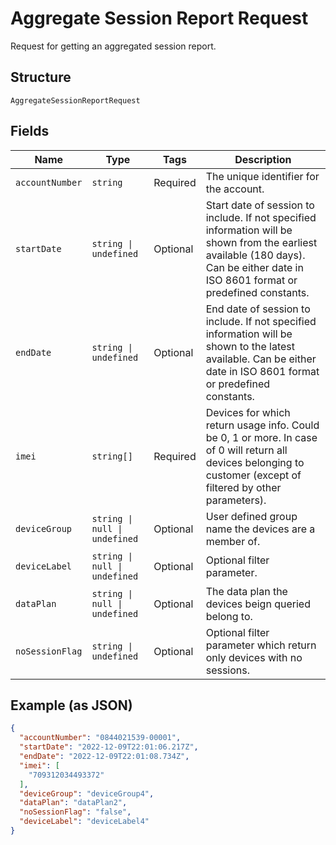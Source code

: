 
# Aggregate Session Report Request

Request for getting an aggregated session report.

## Structure

`AggregateSessionReportRequest`

## Fields

| Name | Type | Tags | Description |
|  --- | --- | --- | --- |
| `accountNumber` | `string` | Required | The unique identifier for the account. |
| `startDate` | `string \| undefined` | Optional | Start date of session to include. If not specified  information will be shown from the earliest available (180 days). Can be either date in ISO 8601 format or predefined constants. |
| `endDate` | `string \| undefined` | Optional | End date of session to include. If not specified  information will be shown to the latest available. Can be either date in ISO 8601 format or predefined constants. |
| `imei` | `string[]` | Required | Devices for which return usage info. Could be 0, 1 or more. In case of 0 will return all devices belonging to customer (except of filtered by other parameters). |
| `deviceGroup` | `string \| null \| undefined` | Optional | User defined group name the devices are a member of. |
| `deviceLabel` | `string \| null \| undefined` | Optional | Optional filter parameter. |
| `dataPlan` | `string \| null \| undefined` | Optional | The data plan the devices beign queried belong to. |
| `noSessionFlag` | `string \| undefined` | Optional | Optional filter parameter which return only devices with no sessions. |

## Example (as JSON)

```json
{
  "accountNumber": "0844021539-00001",
  "startDate": "2022-12-09T22:01:06.217Z",
  "endDate": "2022-12-09T22:01:08.734Z",
  "imei": [
    "709312034493372"
  ],
  "deviceGroup": "deviceGroup4",
  "dataPlan": "dataPlan2",
  "noSessionFlag": "false",
  "deviceLabel": "deviceLabel4"
}
```

